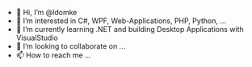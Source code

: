 - 👋 Hi, I’m @ldomke
- 👀 I’m interested in C#, WPF, Web-Applications, PHP, Python, ...
- 🌱 I’m currently learning .NET and building Desktop Applications with VisualStudio
- 💞️ I’m looking to collaborate on ...
- 📫 How to reach me ...

<!---
ldomke/ldomke is a ✨ special ✨ repository because its `README.md` (this file) appears on your GitHub profile.
You can click the Preview link to take a look at your changes.
--->
